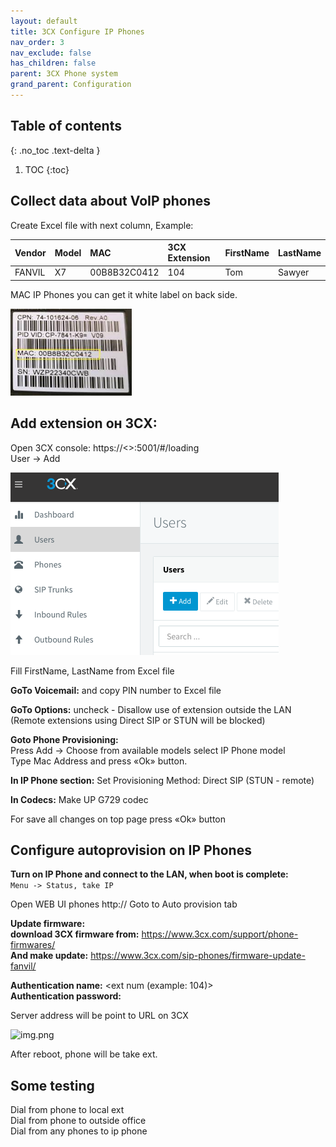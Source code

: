 ```yaml
---
layout: default
title: 3CX Configure IP Phones
nav_order: 3
nav_exclude: false
has_children: false
parent: 3CX Phone system
grand_parent: Configuration
---
```

## Table of contents
{: .no_toc .text-delta }

1. TOC 
{:toc}
   
## Collect data about VoIP phones
Create Excel file with next column, Example:  

| Vendor       | Model    |      MAC     | 3CX Extension | FirstName | LastName |
|:-------------|:---------|:-------------|:--------------|:----------|:---------|
| FANVIL       | Х7       | 00B8B32C0412 | 104           | Tom       | Sawyer   |

MAC IP Phones you can get it white label on back side. 

![img.png](images/3CX_PHONES_MAC.png)

## Add extension он 3CX: 
Open 3CX console: https://<<domain name or ip>>:5001/#/loading  
User -> Add  

![img.png](images/3CX_PHONES_ADD_EXT.png)  
  
Fill FirstName, LastName from Excel file  
  
**GoTo Voicemail:** and copy PIN number to Excel file
  
**GoTo Options:** uncheck -  Disallow use of extension outside the LAN (Remote extensions using Direct SIP or STUN will be blocked)  
  
**Goto Phone Provisioning:**  
Press Add -> Choose from available models select IP Phone model  
Type Mac Address and press «Ok» button.  
  
**In IP Phone section:** Set Provisioning Method: Direct SIP (STUN - remote)  
  
**In Codecs:** Make UP G729 codec  

For save all changes on top page press «Ok» button    

## Configure autoprovision on IP Phones 
  
**Turn on IP Phone and connect to the LAN, when boot is complete:**  
```Menu -> Status, take IP  ```  

Open WEB UI phones http://<ip adress>
Goto to Auto provision tab 

**Update firmware:**  
**download 3CX firmware from:** https://www.3cx.com/support/phone-firmwares/  
**And make update:** https://www.3cx.com/sip-phones/firmware-update-fanvil/  
  
**Authentication name:** <ext num (example: 104)>  
**Authentication password:** <voicemail pin>  
  
Server address will be point to URL  on 3CX   

![img.png](images/3CX_PHONES_FANVIL.png)  

After reboot, phone will be take ext.  

## Some testing  
Dial from phone to local ext  
Dial from phone to outside office  
Dial from any phones to ip phone  